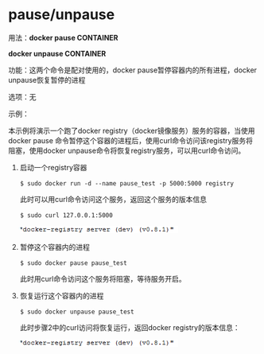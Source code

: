 # pause/unpause<a name="ZH-CN_TOPIC_0184808248"></a>

用法：**docker pause CONTAINER**

**docker unpause CONTAINER**

功能：这两个命令是配对使用的，docker pause暂停容器内的所有进程，docker unpause恢复暂停的进程

选项：无

示例：

本示例将演示一个跑了docker registry（docker镜像服务）服务的容器，当使用docker pause 命令暂停这个容器的进程后，使用curl命令访问该registry服务将阻塞，使用docker unpause命令将恢复registry服务，可以用curl命令访问。

1.  启动一个registry容器

    ```
    $ sudo docker run -d --name pause_test -p 5000:5000 registry
    ```

    此时可以用curl命令访问这个服务，返回这个服务的版本信息

    ```
    $ sudo curl 127.0.0.1:5000
    ```

    ![](figures/111.png)

2.  暂停这个容器内的进程

    ```
    $ sudo docker pause pause_test
    ```

    此时用curl命令访问这个服务将阻塞，等待服务开启。

3.  恢复运行这个容器内的进程

    ```
    $ sudo docker unpause pause_test
    ```

    此时步骤2中的curl访问将恢复运行，返回docker registry的版本信息：

    ![](figures/111-0.png)



